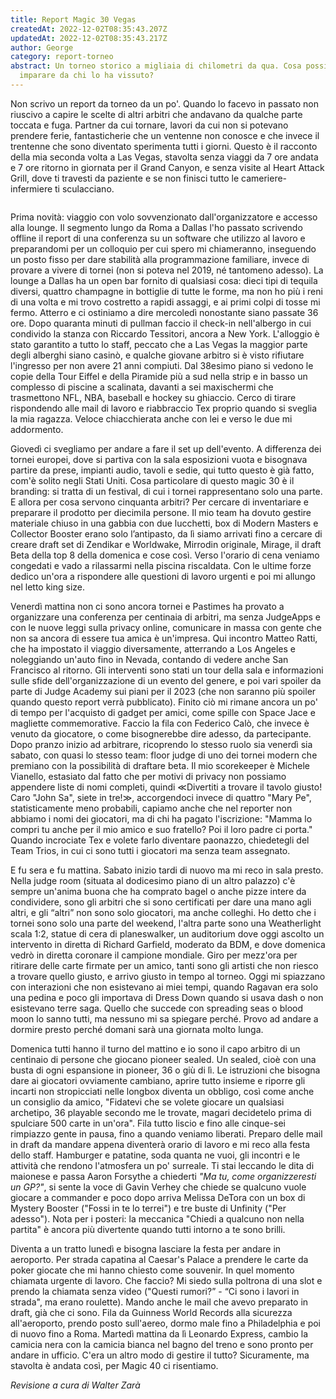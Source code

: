 ```yaml
---
title: Report Magic 30 Vegas
createdAt: 2022-12-02T08:35:43.207Z
updatedAt: 2022-12-02T08:35:43.217Z
author: George
category: report-torneo
abstract: Un torneo storico a migliaia di chilometri da qua. Cosa possiamo
  imparare da chi lo ha vissuto?
---
```

Non scrivo un report da torneo da un po'. Quando lo facevo in passato non riuscivo a capire le scelte di altri arbitri che andavano da qualche parte toccata e fuga. Partner da cui tornare, lavori da cui non si potevano prendere ferie, fantasticherie che un ventenne non conosce e che invece il trentenne che sono diventato sperimenta tutti i giorni. Questo è il racconto della mia seconda volta a Las Vegas, stavolta senza viaggi da 7 ore andata e 7 ore ritorno in giornata per il Grand Canyon, e senza visite al Heart Attack Grill, dove ti travesti da paziente e se non finisci tutto le cameriere-infermiere ti sculacciano.

![]()

Prima novità: viaggio con volo sovvenzionato dall'organizzatore e accesso alla lounge. Il segmento lungo da Roma a Dallas l'ho passato scrivendo offline il report di una conferenza su un software che utilizzo al lavoro e preparandomi per un colloquio per cui spero mi chiameranno, inseguendo un posto fisso per dare stabilità alla programmazione familiare, invece di provare a vivere di tornei (non si poteva nel 2019, né tantomeno adesso). La lounge a Dallas ha un open bar fornito di qualsiasi cosa: dieci tipi di tequila diversi, quattro champagne in bottiglie di tutte le forme, ma non ho più i reni di una volta e mi trovo costretto a rapidi assaggi, e ai primi colpi di tosse mi fermo. Atterro e ci ostiniamo a dire mercoledì nonostante siano passate 36 ore. Dopo quaranta minuti di pullman faccio il check-in nell'albergo in cui condivido la stanza con Riccardo Tessitori, ancora a New York. L'alloggio è stato garantito a tutto lo staff, peccato che a Las Vegas la maggior parte degli alberghi siano casinò, e qualche giovane arbitro si è visto rifiutare l'ingresso per non avere 21 anni compiuti. Dal 38esimo piano si vedono le copie della Tour Eiffel e della Piramide più a sud nella strip e in basso un complesso di piscine a scalinata, davanti a sei maxischermi che trasmettono NFL, NBA, baseball e hockey su ghiaccio. Cerco di tirare rispondendo alle mail di lavoro e riabbraccio Tex proprio quando si sveglia la mia ragazza. Veloce chiacchierata anche con lei e verso le due mi addormento.

Giovedì ci svegliamo per andare a fare il set up dell'evento. A differenza dei tornei europei, dove si partiva con la sala esposizioni vuota e bisognava partire da prese, impianti audio, tavoli e sedie, qui tutto questo è già fatto, com'è solito negli Stati Uniti. Cosa particolare di questo magic 30 è il branding: si tratta di un festival, di cui i tornei rappresentano solo una parte. E allora per cosa servono cinquanta arbitri? Per cercare di inventariare e preparare il prodotto per diecimila persone. Il mio team ha dovuto gestire materiale chiuso in una gabbia con due lucchetti, box di Modern Masters e Collector Booster erano solo l’antipasto, da lì siamo arrivati fino a cercare di creare draft set di Zendikar e Worldwake, Mirrodin originale, Mirage, il draft Beta della top 8 della domenica e cose così. Verso l'orario di cena veniamo congedati e vado a rilassarmi nella piscina riscaldata. Con le ultime forze dedico un'ora a rispondere alle questioni di lavoro urgenti e poi mi allungo nel letto king size.

Venerdì mattina non ci sono ancora tornei e Pastimes ha provato a organizzare una conferenza per centinaia di arbitri, ma senza JudgeApps e con le nuove leggi sulla privacy online, comunicare in massa con gente che non sa ancora di essere tua amica è un'impresa. Qui incontro Matteo Ratti, che ha impostato il viaggio diversamente, atterrando a Los Angeles e noleggiando un'auto fino in Nevada, contando di vedere anche San Francisco al ritorno. Gli interventi sono stati un tour della sala e informazioni sulle sfide dell'organizzazione di un evento del genere, e poi vari spoiler da parte di Judge Academy sui piani per il 2023 (che non saranno più spoiler quando questo report verrà pubblicato). Finito ciò mi rimane ancora un po' di tempo per l'acquisto di gadget per amici, come spille con Space Jace e magliette commemorative. Faccio la fila con Federico Calò, che invece è venuto da giocatore, o come bisognerebbe dire adesso, da partecipante. Dopo pranzo inizio ad arbitrare, ricoprendo lo stesso ruolo sia venerdì sia sabato, con quasi lo stesso team: floor judge di uno dei tornei modern che premiano con la possibilità di draftare beta. Il mio scorekeeper è Michele Vianello, estasiato dal fatto che per motivi di privacy non possiamo appendere liste di nomi completi, quindi ≪Divertiti a trovare il tavolo giusto! Caro "John Sa", siete in tre!≫, accorgendoci invece di quattro "Mary Pe", statisticamente meno probabili, capiamo anche che nel reporter non abbiamo i nomi dei giocatori, ma di chi ha pagato l'iscrizione: "Mamma lo compri tu anche per il mio amico e suo fratello? Poi il loro padre ci porta." Quando incrociate Tex e volete farlo diventare paonazzo, chiedetegli del Team Trios, in cui ci sono tutti i giocatori ma senza team assegnato.

E fu sera e fu mattina. Sabato inizio tardi di nuovo ma mi reco in sala presto. Nella judge room (situata al dodicesimo piano di un altro palazzo) c'è sempre un'anima buona che ha comprato bagel o anche pizze intere da condividere, sono gli arbitri che si sono certificati per dare una mano agli altri, e gli “altri” non sono solo giocatori, ma anche colleghi. Ho detto che i tornei sono solo una parte del weekend, l'altra parte sono una Weatherlight scala 1:2, statue di cera di planeswalker, un auditorium dove oggi ascolto un intervento in diretta di Richard Garfield, moderato da BDM, e dove domenica vedrò in diretta coronare il campione mondiale. Giro per mezz'ora per ritirare delle carte firmate per un amico, tanti sono gli artisti che non riesco a trovare quello giusto, e arrivo giusto in tempo al torneo. Oggi mi spiazzano con interazioni che non esistevano ai miei tempi, quando Ragavan era solo una pedina e poco gli importava di Dress Down quando si usava dash o non esistevano terre saga. Quello che succede con spreading seas o blood moon lo sanno tutti, ma nessuno mi sa spiegare perché. Provo ad andare a dormire presto perché domani sarà una giornata molto lunga.

Domenica tutti hanno il turno del mattino e io sono il capo arbitro di un centinaio di persone che giocano pioneer sealed. Un sealed, cioè con una busta di ogni espansione in pioneer, 36 o giù di lì. Le istruzioni che bisogna dare ai giocatori ovviamente cambiano, aprire tutto insieme e riporre gli incarti non stropicciati nelle longbox diventa un obbligo, così come anche un consiglio da amico, "Fidatevi che se volete giocare un qualsiasi archetipo, 36 playable secondo me le trovate, magari decidetelo prima di spulciare 500 carte in un'ora". Fila tutto liscio e fino alle cinque-sei rimpiazzo gente in pausa, fino a quando veniamo liberati. Preparo delle mail in draft da mandare appena diventerà orario di lavoro e mi reco alla festa dello staff. Hamburger e patatine, soda quanta ne vuoi, gli incontri e le attività che rendono l'atmosfera un po' surreale. Ti stai leccando le dita di maionese e passa Aaron Forsythe a chiederti *"Ma tu, come organizzeresti un GP?"*, si sente la voce di Gavin Verhey che chiede se qualcuno vuole giocare a commander e poco dopo arriva Melissa DeTora con un box di Mystery Booster ("Fossi in te lo terrei") e tre buste di Unfinity ("Per adesso"). Nota per i posteri: la meccanica "Chiedi a qualcuno non nella partita" è ancora più divertente quando tutti intorno a te sono brilli.

Diventa a un tratto lunedì e bisogna lasciare la festa per andare in aeroporto. Per strada capatina al Caesar's Palace a prendere le carte da poker giocate che mi hanno chiesto come souvenir. In quel momento chiamata urgente di lavoro. Che faccio? Mi siedo sulla poltrona di una slot e prendo la chiamata senza video ("Questi rumori?” - “Ci sono i lavori in strada", ma erano roulette). Mando anche le mail che avevo preparato in draft, già che ci sono. Fila da Guinness World Records alla sicurezza all'aeroporto, prendo posto sull'aereo, dormo male fino a Philadelphia e poi di nuovo fino a Roma. Martedì mattina da lì Leonardo Express, cambio la camicia nera con la camicia bianca nel bagno del treno e sono pronto per andare in ufficio. C'era un altro modo di gestire il tutto? Sicuramente, ma stavolta è andata così, per Magic 40 ci risentiamo.



*Revisione a cura di Walter Zarà*
